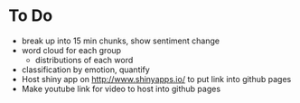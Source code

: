 # To Do
* break up into 15 min chunks, show sentiment change 
* word cloud for each group
  * distributions of each word
* classification by emotion, quantify
* Host shiny app on http://www.shinyapps.io/ to put link into github pages
* Make youtube link for video to host into github pages
